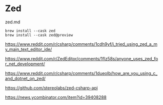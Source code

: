 # Zed

zed.md

```
brew install --cask zed
brew install --cask zed@preview
```

https://www.reddit.com/r/csharp/comments/1cdh9yf/i_tried_using_zed_a_my_main_text_editor_ide/

https://www.reddit.com/r/ZedEditor/comments/1flz58s/anyone_uses_zed_for_net_development/

https://www.reddit.com/r/csharp/comments/1dueolb/how_are_you_using_c_and_dotnet_on_zed/

https://github.com/stereolabs/zed-csharp-api

https://news.ycombinator.com/item?id=39408288

